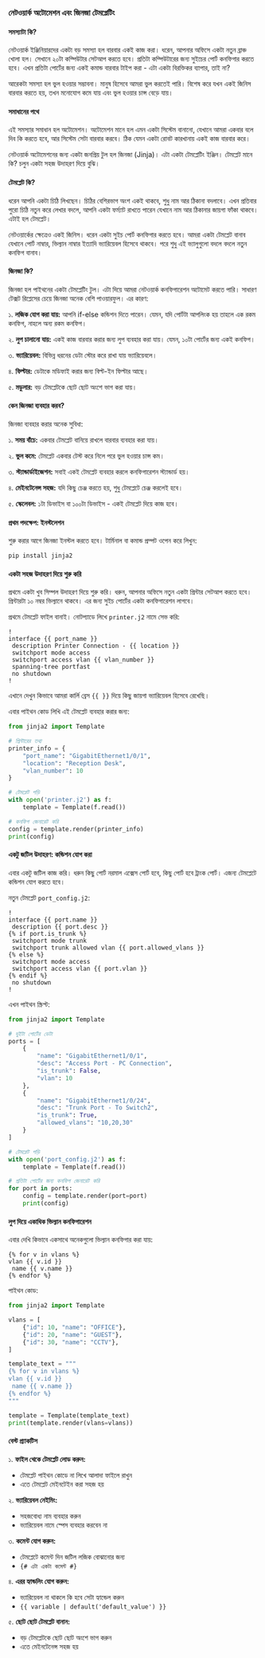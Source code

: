### নেটওয়ার্ক অটোমেশন এবং জিনজা টেমপ্লেটিং

#### সমস্যাটা কি?
নেটওয়ার্ক ইঞ্জিনিয়ারদের একটা বড় সমস্যা হল বারবার একই কাজ করা। ধরেন, আপনার অফিসে একটা নতুন ব্রাঞ্চ খোলা হল। সেখানে ২০টা কম্পিউটার সেটআপ করতে হবে। প্রতিটা কম্পিউটারের জন্য সুইচের পোর্ট কনফিগার করতে হবে। এখন প্রতিটা পোর্টের জন্য একই কমান্ড বারবার টাইপ করা - এটা একটা বিরক্তিকর ব্যাপার, তাই না?

আরেকটা সমস্যা হল ভুল হওয়ার সম্ভাবনা। মানুষ হিসেবে আমরা ভুল করতেই পারি। বিশেষ করে যখন একই জিনিস বারবার করতে হয়, তখন মনোযোগ কমে যায় এবং ভুল হওয়ার চান্স বেড়ে যায়।

#### সমাধানের পথে
এই সমস্যার সমাধান হল অটোমেশন। অটোমেশন মানে হল এমন একটা সিস্টেম বানানো, যেখানে আমরা একবার বলে দিব কি করতে হবে, আর সিস্টেম সেটা বারবার করবে। ঠিক যেমন একটা রোবট কারখানায় একই কাজ বারবার করে।

নেটওয়ার্ক অটোমেশনের জন্য একটা জনপ্রিয় টুল হল জিনজা (Jinja)। এটা একটা টেমপ্লেটিং ইঞ্জিন। টেমপ্লেট মানে কি? চলুন একটা সহজ উদাহরণ দিয়ে বুঝি।

#### টেমপ্লেট কি?
ধরেন আপনি একটা চিঠি লিখছেন। চিঠির বেশিরভাগ অংশ একই থাকবে, শুধু নাম আর ঠিকানা বদলাবে। এখন প্রতিবার পুরো চিঠি নতুন করে লেখার বদলে, আপনি একটা ফর্ম্যাট রাখতে পারেন যেখানে নাম আর ঠিকানার জায়গা ফাঁকা থাকবে। এটাই হল টেমপ্লেট।

নেটওয়ার্কের ক্ষেত্রেও একই জিনিস। ধরেন একটা সুইচ পোর্ট কনফিগার করতে হবে। আমরা একটা টেমপ্লেট বানাব যেখানে পোর্ট নাম্বার, ভিল্যান নাম্বার ইত্যাদি ভ্যারিয়েবল হিসেবে থাকবে। পরে শুধু এই ভ্যালুগুলো বদলে বদলে নতুন কনফিগ বানাব।

#### জিনজা কি?
জিনজা হল পাইথনের একটা টেমপ্লেটিং টুল। এটা দিয়ে আমরা নেটওয়ার্ক কনফিগারেশন অটোমেট করতে পারি। সাধারণ টেক্সট রিপ্লেসের চেয়ে জিনজা অনেক বেশি পাওয়ারফুল। এর কারণ:

১. **লজিক যোগ করা যায়:** আপনি if-else কন্ডিশন দিতে পারেন। যেমন, যদি পোর্টটা আপলিংক হয় তাহলে এক রকম কনফিগ, নাহলে অন্য রকম কনফিগ।

২. **লুপ চালানো যায়:** একই কাজ বারবার করার জন্য লুপ ব্যবহার করা যায়। যেমন, ১০টা পোর্টের জন্য একই কনফিগ।

৩. **ভ্যারিয়েবল:** বিভিন্ন ধরনের ডেটা স্টোর করে রাখা যায় ভ্যারিয়েবলে।

৪. **ফিল্টার:** ডেটাকে মডিফাই করার জন্য বিল্ট-ইন ফিল্টার আছে।

৫. **মডুলার:** বড় টেমপ্লেটকে ছোট ছোট অংশে ভাগ করা যায়।

#### কেন জিনজা ব্যবহার করব?
জিনজা ব্যবহার করার অনেক সুবিধা:

১. **সময় বাঁচে:** একবার টেমপ্লেট বানিয়ে রাখলে বারবার ব্যবহার করা যায়।

২. **ভুল কমে:** টেমপ্লেট একবার টেস্ট করে নিলে পরে ভুল হওয়ার চান্স কম।

৩. **স্ট্যান্ডার্ডাইজেশন:** সবাই একই টেমপ্লেট ব্যবহার করলে কনফিগারেশন স্ট্যান্ডার্ড হয়।

৪. **মেইনটেনেন্স সহজ:** যদি কিছু চেঞ্জ করতে হয়, শুধু টেমপ্লেটে চেঞ্জ করলেই হবে।

৫. **স্কেলেবল:** ১টা ডিভাইস বা ১০০টা ডিভাইস - একই টেমপ্লেট দিয়ে কাজ হবে।

#### প্রথম পদক্ষেপ: ইনস্টলেশন
শুরু করার আগে জিনজা ইনস্টল করতে হবে। টার্মিনাল বা কমান্ড প্রম্পট ওপেন করে লিখুন:

```bash
pip install jinja2
```

#### একটা সহজ উদাহরণ দিয়ে শুরু করি
প্রথমে একটা খুব সিম্পল উদাহরণ দিয়ে শুরু করি। ধরুন, আপনার অফিসে নতুন একটা প্রিন্টার সেটআপ করতে হবে। প্রিন্টারটা ১০ নম্বর ভিল্যানে থাকবে। এর জন্য সুইচ পোর্টের একটা কনফিগারেশন লাগবে।

প্রথমে টেমপ্লেট ফাইল বানাই। নোটপ্যাডে লিখে `printer.j2` নামে সেভ করি:

```jinja2
!
interface {{ port_name }}
 description Printer Connection - {{ location }}
 switchport mode access
 switchport access vlan {{ vlan_number }}
 spanning-tree portfast
 no shutdown
!
```

এখানে দেখুন কিভাবে আমরা কার্লি ব্রেস `{{ }}` দিয়ে কিছু জায়গা ভ্যারিয়েবল হিসেবে রেখেছি।

এবার পাইথন কোড লিখি এই টেমপ্লেট ব্যবহার করার জন্য:

```python
from jinja2 import Template

# প্রিন্টারের তথ্য
printer_info = {
    "port_name": "GigabitEthernet1/0/1",
    "location": "Reception Desk",
    "vlan_number": 10
}

# টেমপ্লেট পড়ি
with open('printer.j2') as f:
    template = Template(f.read())

# কনফিগ জেনারেট করি
config = template.render(printer_info)
print(config)
```

#### একটু জটিল উদাহরণ: কন্ডিশন যোগ করা 
এবার একটু জটিল কাজ করি। ধরুন কিছু পোর্ট নরমাল এক্সেস পোর্ট হবে, কিছু পোর্ট হবে ট্রাংক পোর্ট। এজন্য টেমপ্লেটে কন্ডিশন যোগ করতে হবে।

নতুন টেমপ্লেট `port_config.j2`:

```jinja2
!
interface {{ port.name }}
 description {{ port.desc }}
{% if port.is_trunk %}
 switchport mode trunk
 switchport trunk allowed vlan {{ port.allowed_vlans }}
{% else %}
 switchport mode access
 switchport access vlan {{ port.vlan }}
{% endif %}
 no shutdown
!
```

এখন পাইথন স্ক্রিপ্ট:

```python
from jinja2 import Template

# দুইটা পোর্টের ডেটা
ports = [
    {
        "name": "GigabitEthernet1/0/1",
        "desc": "Access Port - PC Connection",
        "is_trunk": False,
        "vlan": 10
    },
    {
        "name": "GigabitEthernet1/0/24",
        "desc": "Trunk Port - To Switch2",
        "is_trunk": True,
        "allowed_vlans": "10,20,30"
    }
]

# টেমপ্লেট পড়ি
with open('port_config.j2') as f:
    template = Template(f.read())

# প্রতিটা পোর্টের জন্য কনফিগ জেনারেট করি
for port in ports:
    config = template.render(port=port)
    print(config)
```

#### লুপ দিয়ে একাধিক ভিল্যান কনফিগারেশন
এবার দেখি কিভাবে একসাথে অনেকগুলো ভিল্যান কনফিগার করা যায়:

```jinja2
{% for v in vlans %}
vlan {{ v.id }}
 name {{ v.name }}
{% endfor %}
```

পাইথন কোড:

```python
from jinja2 import Template

vlans = [
    {"id": 10, "name": "OFFICE"},
    {"id": 20, "name": "GUEST"},
    {"id": 30, "name": "CCTV"},
]

template_text = """
{% for v in vlans %}
vlan {{ v.id }}
 name {{ v.name }}
{% endfor %}
"""

template = Template(template_text)
print(template.render(vlans=vlans))
```

#### বেস্ট প্র্যাকটিস
১. **ফাইল থেকে টেমপ্লেট লোড করুন:**
   - টেমপ্লেট পাইথন কোডে না লিখে আলাদা ফাইলে রাখুন
   - এতে টেমপ্লেট মেইনটেইন করা সহজ হয়

২. **ভ্যারিয়েবল নেইমিং:**
   - সহজবোধ্য নাম ব্যবহার করুন
   - ভ্যারিয়েবল নামে স্পেস ব্যবহার করবেন না

৩. **কমেন্ট যোগ করুন:**
   - টেমপ্লেটে কমেন্ট দিন জটিল লজিক বোঝানোর জন্য
   - `{# এটা একটা কমেন্ট #}`

৪. **এরর হ্যান্ডলিং যোগ করুন:**
   - ভ্যারিয়েবল না থাকলে কি হবে সেটা হ্যান্ডেল করুন
   - `{{ variable | default('default_value') }}`

৫. **ছোট ছোট টেমপ্লেট বানান:**
   - বড় টেমপ্লেটকে ছোট ছোট অংশে ভাগ করুন
   - এতে মেইনটেনেন্স সহজ হয়
